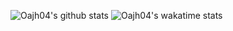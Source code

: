 ![Oajh04's github stats](https://github-readme-stats.vercel.app/api?username=oajh04&show_icons=true)
![Oajh04's wakatime stats](https://github-readme-stats.vercel.app/api/wakatime?username=oajh04)
